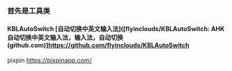 ### 首先是工具类

 #### KBLAutoSwitch [自动切换中英文输入法]([flyinclouds/KBLAutoSwitch: AHK自动切换中英文输入法，输入法，自动切换 (github.com)]https://github.com/flyinclouds/KBLAutoSwitch
 pixpin https://pixpinapp.com/
 
 